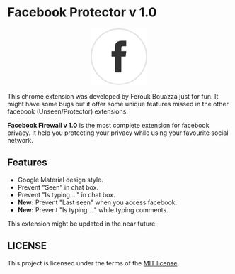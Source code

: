 Facebook Protector v 1.0
====

<center> <img src="https://github.com/Ferouk/Facebook-Firewall-Chrome-Extension/raw/master/icon.png" alt="Facebook Protector"> </center>

This chrome extension was developed by Ferouk Bouazza just for fun. It might have some bugs but it offer some unique features missed in the other facebook (Unseen/Protector) extensions. 

**Facebook Firewall v 1.0** is the most complete extension for facebook privacy. It help you protecting your privacy while using your favourite social network.

Features
----

*  Google Material design style.
*  Prevent "Seen" in chat box.
*  Prevent "Is typing ..." in chat box.
*  **New:** Prevent "Last seen" when you access facebook.
*  **New:** Prevent "Is typing ..." while typing comments.

This extension might be updated in the near future.

LICENSE
----
This project is licensed under the terms of the [MIT license](https://github.com/Ferouk/Facebook-Firewall-Chrome-Extension/blob/master/LICENSE.MD).
